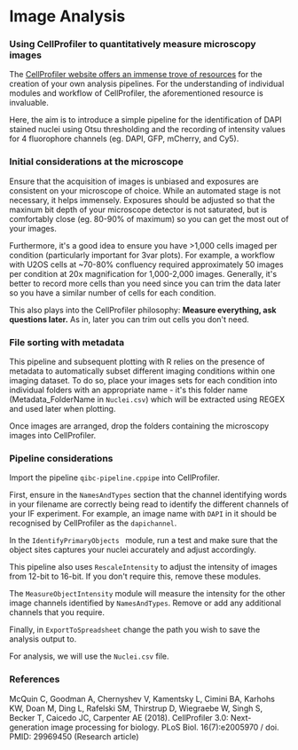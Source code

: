 # Image Analysis
### Using CellProfiler to quantitatively measure microscopy images

The [CellProfiler website offers an immense trove of resources](https://cellprofiler.org/home) for the creation of your own analysis pipelines. For the understanding of individual modules and workflow of CellProfiler, the aforementioned resource is invaluable.

Here, the aim is to introduce a simple pipeline for the identification of DAPI stained nuclei using Otsu thresholding and the recording of intensity values for 4 fluorophore channels (eg. DAPI, GFP, mCherry, and Cy5).

### Initial considerations at the microscope
Ensure that the acquisition of images is unbiased and exposures are consistent on your microscope of choice. While an automated stage is not necessary, it helps immensely. Exposures should be adjusted so that the maxinum bit depth of your microscope detector is not saturated, but is comfortably close (eg. 80-90% of maximum) so you can get the most out of your images.

Furthermore, it's a good idea to ensure you have >1,000 cells imaged per condition (particularly important for 3var plots). For example, a workflow with U2OS cells at ~70-80% confluency required approximately 50 images per condition at 20x magnification for 1,000-2,000 images. Generally, it's better to record more cells than you need since you can trim the data later so you have a similar number of cells for each condition.

This also plays into the CellProfiler philosophy: **Measure everything, ask questions later.** As in, later you can trim out cells you don't need.

### File sorting with metadata
This pipeline and subsequent plotting with R relies on the presence of metadata to automatically subset different imaging conditions within one imaging dataset. To do so, place your images sets for each condition into individual folders with an appropriate name - it's this folder name (Metadata_FolderName in `Nuclei.csv`) which will be extracted using REGEX and used later when plotting.

Once images are arranged, drop the folders containing the microscopy images into CellProfiler.

### Pipeline considerations
Import the pipeline `qibc-pipeline.cppipe` into CellProfiler.

First, ensure in the `NamesAndTypes` section that the channel identifying words in your filename are correctly being read to identify the different channels of your IF experiment. For example, an image name with `DAPI` in it should be recognised by CellProfiler as the `dapichannel`.

In the `IdentifyPrimaryObjects ` module, run a test and make sure that the object sites captures your nuclei accurately and adjust accordingly.

This pipeline also uses `RescaleIntensity` to adjust the intensity of images from 12-bit to 16-bit. If you don't require this, remove these modules.

The `MeasureObjectIntensity` module will measure the intensity for the other image channels identified by `NamesAndTypes`. Remove or add any additional channels that you require.

Finally, in `ExportToSpreadsheet` change the path you wish to save the analysis output to.

For analysis, we will use the `Nuclei.csv` file.







### References
McQuin C, Goodman A, Chernyshev V, Kamentsky L, Cimini BA, Karhohs KW, Doan M, Ding L, Rafelski SM, Thirstrup D, Wiegraebe W, Singh S, Becker T, Caicedo JC, Carpenter AE (2018). CellProfiler 3.0: Next-generation image processing for biology. PLoS Biol. 16(7):e2005970 / doi. PMID: 29969450 (Research article)
